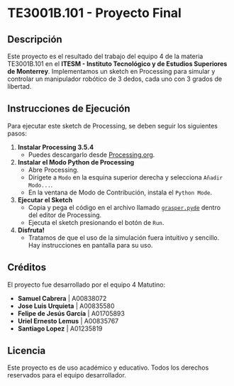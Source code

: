 # TE3001B.101 - Proyecto Final

## Descripción
Este proyecto es el resultado del trabajo del equipo 4 de la materia TE3001B.101 en el **ITESM - Instituto Tecnológico y de Estudios Superiores de Monterrey**. Implementamos un sketch en Processing para simular y controlar un manipulador robótico de 3 dedos, cada uno con 3 grados de libertad.

## Instrucciones de Ejecución
Para ejecutar este sketch de Processing, se deben seguir los siguientes pasos:

1. **Instalar Processing 3.5.4**
   - Puedes descargarlo desde [Processing.org](https://processing.org/releases).
2. **Instalar el Modo Python de Processing**
   - Abre Processing.
   - Dirígete a `Modo` en la esquina superior derecha y selecciona `Añadir Modo...`.
   - En la ventana de Modo de Contribución, instala el `Python Mode`.
3. **Ejecutar el Sketch**
   - Copia y pega el código en el archivo llamado [`grasper.pyde`](https://github.com/SilentSammy/grasper_sim/blob/main/grasper.pyde) dentro del editor de Processing.
   - Ejecuta el sketch presionando el botón de `Run`.
4. **Disfruta!**
   - Tratamos de que el uso de la simulación fuera intuitivo y sencillo. Hay instrucciones en pantalla para su uso.

## Créditos
El proyecto fue desarrollado por el equipo 4 Matutino:

- **Samuel Cabrera**         | A00838072
- **Jose Luis Urquieta**     | A00835580
- **Felipe de Jesús García** | A01705893
- **Uriel Ernesto Lemus**    | A00835767
- **Santiago Lopez**         | A01235819

## Licencia
Este proyecto es de uso académico y educativo. Todos los derechos reservados para el equipo desarrollador.

